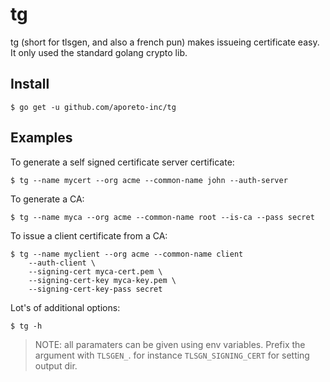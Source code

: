 # tg

tg (short for tlsgen, and also a french pun) makes issueing certificate easy. It only used the standard golang crypto lib.

## Install

    $ go get -u github.com/aporeto-inc/tg

## Examples

To generate a self signed certificate server certificate:

    $ tg --name mycert --org acme --common-name john --auth-server

To generate a CA:

    $ tg --name myca --org acme --common-name root --is-ca --pass secret

To issue a client certificate from a CA:

    $ tg --name myclient --org acme --common-name client
        --auth-client \
        --signing-cert myca-cert.pem \
        --signing-cert-key myca-key.pem \
        --signing-cert-key-pass secret

Lot's of additional options:

    $ tg -h

> NOTE: all paramaters can be given using env variables. Prefix the argument with `TLSGEN_`. for instance `TLSGN_SIGNING_CERT` for setting output dir.
